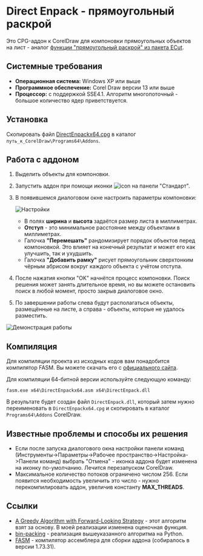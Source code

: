 # Direct Enpack - прямоугольный раскрой

Это CPG-аддон к CorelDraw для компоновки прямоугольных объектов на лист - аналог [функции "прямоугольный раскрой" из пакета ECut](http://www.e-cut.ru/index.php?view=function&functionid=10).

## Системные требования

- **Операционная система:** Windows XP или выше
- **Программное обеспечение:** Corel Draw версии 13 или выше
- **Процессор:** с поддержкой SSE4.1. Алгоритм многопоточный - большое количество ядер приветствуется.

## Установка

Скопировать файл [DirectEnpackx64.cpg](https://github.com/fersatgit/DirectEnpack/releases/download/1.0/DirectEnpackx64.cpg) в каталог `путь_к_CorelDraw\Programs64\Addons`.

## Работа с аддоном

1.  Выделить объекты для компоновки.
2.  Запустить аддон при помощи иконки ![icon](icon.ico) на панели "Стандарт".
3.  В появившемся диалоговом окне настроить параметры компоновки:

    ![Настройки](1.png)

    - В полях **ширина** и **высота** задаётся размер листа в миллиметрах.
    - **Отступ** - это минимальное расстояние между объектами в миллиметрах.
    - Галочка **"Перемешать"** рандомизирует порядок объектов перед компоновкой. Это влияет на конечный результат и может его как улучшить, так и ухудшить.
    - Галочка **"Добавить рамку"** рисует прямоугольник сверхтонким чёрным абрисом вокруг каждого объекта с учётом отступа.

4.  После нажатия кнопки "OK" начнётся процесс компоновки. Поиск решения может занять длительное время, но вы можете остановить поиск в любой момент, просто закрыв диалоговое окно.
5.  По завершении работы слева будут располагаться объекты, размещённые на листе, а справа - объекты, которые не удалось разместить.

![Демонстрация работы](1.gif)

## Компиляция

Для компиляции проекта из исходных кодов вам понадобится компилятор FASM. Вы можете скачать его с [официального сайта](https://flatassembler.net/download.php).

Для компиляции 64-битной версии используйте следующую команду:

```
fasm.exe x64\DirectEnpackx64.asm x64\DirectEnpack.dll
```

В результате будет создан файл `DirectEnpack.dll`, который затем нужно переименовать в `DirectEnpackx64.cpg` и скопировать в каталог `Programs64\Addons` CorelDraw.

## Известные проблемы и способы их решения

- Если после запуска диалогового окна настройки панели команд (Инструменты->Параметры->Рабочее пространство->Настройка->Панели команд) выбрать "Отмена" - иконка аддона будет изменена на иконку по-умолчанию. Лечится перезапуском CorelDraw.
- Максимальное количество потоков ограничено числом 256. Если появится необходимость увеличить это число - нужно перекомпилировать аддон, увеличив константу **MAX_THREADS**.

## Ссылки

- [A Greedy Algorithm with Forward-Looking Strategy](https://www.researchgate.net/publication/221787421_A_Greedy_Algorithm_with_Forward-Looking_Strategy) - этот алгоритм взят за основу. В моей реализации изменена оценочная функция.
- [bin-packing](https://github.com/SebastianBitsch/bin-packing) - реализация вышеуказанного алгоритма на Python.
- [FASM](https://flatassembler.net/download.php) - компилятор ассемблера для сборки аддона (собиралось в версии 1.73.31).
